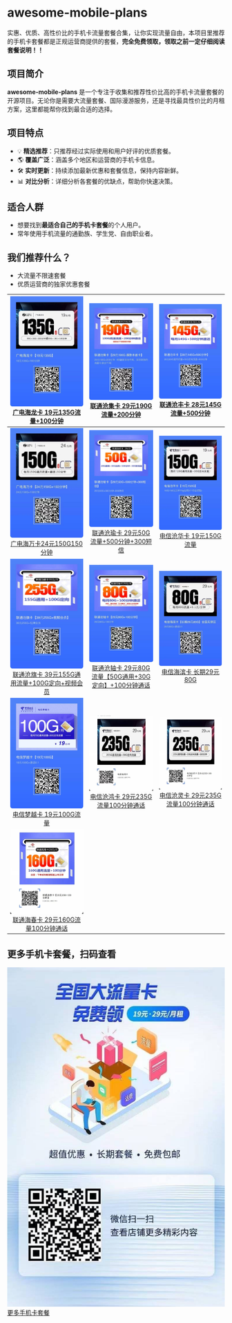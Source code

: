 # awesome-mobile-plans
实惠、优质、高性价比的手机卡流量套餐合集，让你实现流量自由，本项目里推荐的手机卡套餐都是正规运营商提供的套餐，**完全免费领取，领取之前一定仔细阅读套餐说明！！**

## 项目简介  
**awesome-mobile-plans** 是一个专注于收集和推荐性价比高的手机卡流量套餐的开源项目。无论你是需要大流量套餐、国际漫游服务，还是寻找最具性价比的月租方案，这里都能帮你找到最合适的选择。  

## 项目特点  
- 💡 **精选推荐**：只推荐经过实际使用和用户好评的优质套餐。  
- 🌎 **覆盖广泛**：涵盖多个地区和运营商的手机卡信息。  
- 🛠 **实时更新**：持续添加最新优惠和套餐信息，保持内容新鲜。  
- 📊 **对比分析**：详细分析各套餐的优缺点，帮助你快速决策。  

## 适合人群  
- 想要找到**最适合自己的手机卡套餐**的个人用户。  
- 常年使用手机流量的通勤族、学生党、自由职业者。   

## 我们推荐什么？  
- 大流量不限速套餐  
- 优质运营商的独家优惠套餐  

<!-- BEGIN_REPLACE_SECTION -->
|[![广电海龙卡](./images/广电海龙卡.jpeg)<br>广电海龙卡 19元135G流量+100分钟](https://172.lot-ml.com/h5orderEn/index?pudID=5d5f6256e43b4818&userid=841d1c8802a89634)|[![联通沧集卡](./images/联通沧集卡.jpeg)<br>联通沧集卡 29元190G流量+200分钟](https://172.lot-ml.com/h5orderEn/index?pudID=b8fc6ffadfe74f21&userid=841d1c8802a89634)|[![联通沧丰卡](./images/联通沧丰卡.jpeg)<br>联通沧丰卡 28元145G流量+500分钟](https://172.lot-ml.com/h5orderEn/index?pudID=ee676e74ffdc2485&userid=841d1c8802a89634)|
|:---:|:---:|:---:|
|[![广电海万卡24元150G150分钟](./images/广电海万卡24元150G150分钟.png)<br>广电海万卡24元150G150分钟](https://172.lot-ml.com/h5orderEn/index?pudID=cec2206f14367a36&userid=841d1c8802a89634) |  [![联通沧瑜卡](./images/联通沧瑜卡.jpeg)<br>联通沧瑜卡 29元50G流量+500分钟+300短信](https://172.lot-ml.com/h5orderEn/index?pudID=e3ca7f4d5a10c52e&userid=841d1c8802a89634) |[![电信沧华卡](./images/电信沧华卡.jpeg)<br>电信沧华卡 19元150G流量](https://172.lot-ml.com/h5orderEn/index?pudID=0a8488e82999a386&userid=841d1c8802a89634)|
|[![联通沧旗卡](./images/联通沧旗卡.jpeg)<br>联通沧旗卡 39元155G通用流量+100G定向+视频会员](https://172.lot-ml.com/h5orderEn/index?pudID=737a132b4e715c2d&userid=841d1c8802a89634) | [![联通沧轴卡](./images/联通沧轴卡.jpeg)<br>联通沧轴卡 29元80G流量【50G通用+30G定向】+100分钟通话](https://172.lot-ml.com/h5orderEn/index?pudID=5d60d286fead5f98&userid=841d1c8802a89634)  | [![电信海滨卡 长期29元80G](./images/电信海滨卡长期29元80G.png)<br>电信海滨卡 长期29元80G](https://172.lot-ml.com/h5orderEn/index?pudID=57d0d8b90e595568&userid=841d1c8802a89634) |
|[![电信梦越卡](./images/电信梦越卡.jpeg)<br>电信梦越卡 19元100G流量](https://172.lot-ml.com/h5orderEn/index?pudID=d52d29da76b1b64d&userid=841d1c8802a89634)|[![电信沧鸿卡](./images/电信沧鸿卡.jpeg)<br>电信沧鸿卡 29元235G流量100分钟通话](https://172.lot-ml.com/h5orderEn/index?pudID=8cc630159895ae62&userid=841d1c8802a89634)|[![电信沧灵卡](./images/电信沧灵卡.jpeg)<br>电信沧灵卡 29元235G流量100分钟通话](https://172.lot-ml.com/h5orderEn/index?pudID=a1a0efb74b879fbe&userid=841d1c8802a89634)|
|[![联通海春卡](./images/联通海春卡.jpeg)<br>联通海春卡 29元160G流量100分钟通话](https://172.lot-ml.com/h5orderEn/index?pudID=1bc619741abacb1b&userid=841d1c8802a89634)|

<!-- END_REPLACE_SECTION -->
</table>

## 更多手机卡套餐，扫码查看
[![更多手机卡套餐](./images/店铺二维码.jpeg)<br>更多手机卡套餐](https://172.lot-ml.com/ProductEn/Index/841d1c8802a89634)